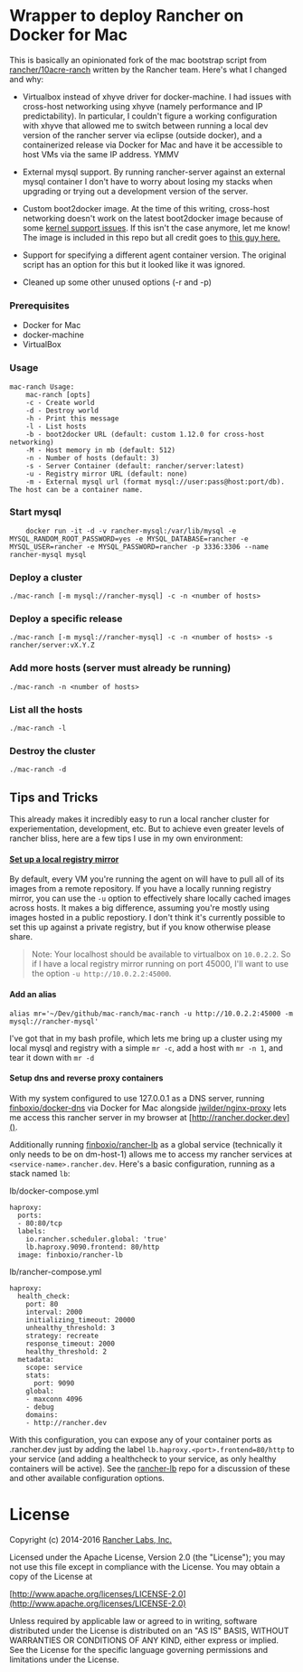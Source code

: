 # Wrapper to deploy Rancher on Docker for Mac

This is basically an opinionated fork of the mac bootstrap script from [rancher/10acre-ranch](https://github.com/rancher/10acre-ranch) written by the Rancher team. Here's what I changed and why:

- Virtualbox instead of xhyve driver for docker-machine. I had issues with cross-host networking using xhyve (namely performance and IP predictability). In particular, I couldn't figure a working configuration with xhyve that allowed me to switch between running a local dev version of the rancher server via eclipse (outside docker), and a containerized release via Docker for Mac and have it be accessible to host VMs via the same IP address. YMMV

- External mysql support. By running rancher-server against an external mysql container I don't have to worry about losing my stacks when upgrading or trying out a development version of the server.

- Custom boot2docker image. At the time of this writing, cross-host networking doesn't work on the latest boot2docker image because of some [kernel support issues](https://forums.rancher.com/t/how-to-get-rancher-overlay-network-working-locally/3044/9). If this isn't the case anymore, let me know! The image is included in this repo but all credit goes to [this guy here.](http://www.odoko.co.uk/local-rancher-with-overlay-networking/)

- Support for specifying a different agent container version. The original script has an option for this but it looked like it was ignored.

- Cleaned up some other unused options (-r and -p)

### Prerequisites

- Docker for Mac
- docker-machine
- VirtualBox

### Usage

```
mac-ranch Usage:
    mac-ranch [opts]
    -c - Create world
    -d - Destroy world
    -h - Print this message
    -l - List hosts
    -b - boot2docker URL (default: custom 1.12.0 for cross-host networking)
    -M - Host memory in mb (default: 512)
    -n - Number of hosts (default: 3)
    -s - Server Container (default: rancher/server:latest)
    -u - Registry mirror URL (default: none)
    -m - External mysql url (format mysql://user:pass@host:port/db). The host can be a container name.

```

### Start mysql

```
    docker run -it -d -v rancher-mysql:/var/lib/mysql -e MYSQL_RANDOM_ROOT_PASSWORD=yes -e MYSQL_DATABASE=rancher -e MYSQL_USER=rancher -e MYSQL_PASSWORD=rancher -p 3336:3306 --name rancher-mysql mysql
```

### Deploy a cluster

```
./mac-ranch [-m mysql://rancher-mysql] -c -n <number of hosts>
```

### Deploy a specific release

```
./mac-ranch [-m mysql://rancher-mysql] -c -n <number of hosts> -s rancher/server:vX.Y.Z
```

### Add more hosts (server must already be running)

```
./mac-ranch -n <number of hosts> 
```

### List all the hosts

```
./mac-ranch -l
```

### Destroy the cluster

```
./mac-ranch -d
```

## Tips and Tricks

This already makes it incredibly easy to run a local rancher cluster for experiementation, development, etc. But to achieve even greater levels of rancher bliss, here are a few tips I use in my own environment:

#### [Set up a local registry mirror](https://github.com/docker/distribution/blob/master/docs/recipes/osx-setup-guide.md)
By default, every VM you're running the agent on will have to pull all of its images from a remote repository. If you have a locally running registry mirror, you can use the `-u` option to effectively share locally cached images across hosts. It makes a big difference, assuming you're mostly using images hosted in a public repostiory. I don't think it's currently possible to set this up against a private registry, but if you know otherwise please share.

> Note:
> Your localhost should be available to virtualbox on `10.0.2.2`. So if I have a local registry mirror running on port 45000, I'll want to use the option `-u http://10.0.2.2:45000`.

#### Add an alias
```
alias mr='~/Dev/github/mac-ranch/mac-ranch -u http://10.0.2.2:45000 -m mysql://rancher-mysql' 
```
I've got that in my bash profile, which lets me bring up a cluster using my local mysql and registry with a simple `mr -c`, add a host with `mr -n 1`, and tear it down with `mr -d`

#### Setup dns and reverse proxy containers

With my system configured to use 127.0.0.1 as a DNS server, running [finboxio/docker-dns](https://github.com/finboxio/docker-dns) via Docker for Mac alongside [jwilder/nginx-proxy](https://github.com/jwilder/nginx-proxy) lets me access this rancher server in my browser at [http://rancher.docker.dev]().

Additionally running [finboxio/rancher-lb](https://github.com/finboxio/rancher-lb) as a global service (technically it only needs to be on dm-host-1) allows me to access my rancher services at `<service-name>.rancher.dev`. Here's a basic configuration, running as a stack named `lb`:

lb/docker-compose.yml

```
haproxy:
  ports:
  - 80:80/tcp
  labels:
    io.rancher.scheduler.global: 'true'
    lb.haproxy.9090.frontend: 80/http
  image: finboxio/rancher-lb
```

lb/rancher-compose.yml

```
haproxy:
  health_check:
    port: 80
    interval: 2000
    initializing_timeout: 20000
    unhealthy_threshold: 3
    strategy: recreate
    response_timeout: 2000
    healthy_threshold: 2
  metadata:
    scope: service
    stats:
      port: 9090
    global:
    - maxconn 4096
    - debug
    domains:
    - http://rancher.dev
```

With this configuration, you can expose any of your container ports as <service-name>.rancher.dev just by adding the label `lb.haproxy.<port>.frontend=80/http` to your service (and adding a healthcheck to your service, as only healthy containers will be active). See the [rancher-lb](https://github.com/finboxio/rancher-lb) repo for a discussion of these and other available configuration options.

# License
Copyright (c) 2014-2016 [Rancher Labs, Inc.](http://rancher.com)

Licensed under the Apache License, Version 2.0 (the "License");
you may not use this file except in compliance with the License.
You may obtain a copy of the License at

[http://www.apache.org/licenses/LICENSE-2.0](http://www.apache.org/licenses/LICENSE-2.0)

Unless required by applicable law or agreed to in writing, software
distributed under the License is distributed on an "AS IS" BASIS,
WITHOUT WARRANTIES OR CONDITIONS OF ANY KIND, either express or implied.
See the License for the specific language governing permissions and
limitations under the License.
